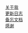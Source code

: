 
[关于我](https://limaoqiu.com/maoqiu)  
[更新日志](https://limaoqiu.com/uplog)  
[备忘文档](https://limaoqiu.com/ceshi/备忘文档.html)  
[感谢](https://limaoqiu.com/thanks)